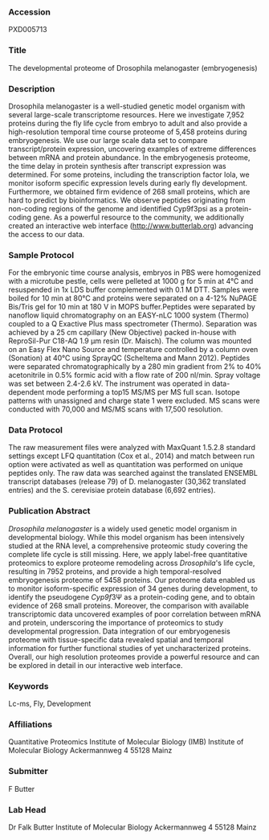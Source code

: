 ### Accession
PXD005713

### Title
The developmental proteome of Drosophila melanogaster (embryogenesis)

### Description
Drosophila melanogaster is a well-studied genetic model organism with several large-scale transcriptome resources. Here we investigate 7,952 proteins during the fly life cycle from embryo to adult and also provide a high-resolution temporal time course proteome of 5,458 proteins during embryogenesis. We use our large scale data set to compare transcript/protein expression, uncovering examples of extreme differences between mRNA and protein abundance. In the embryogenesis proteome, the time delay in protein synthesis after transcript expression was determined. For some proteins, including the transcription factor lola, we monitor isoform specific expression levels during early fly development. Furthermore, we obtained firm evidence of 268 small proteins, which are hard to predict by bioinformatics. We observe peptides originating from non-coding regions of the genome and identified Cyp9f3psi as a protein-coding gene. As a powerful resource to the community, we additionally created an interactive web interface (http://www.butterlab.org) advancing the access to our data.

### Sample Protocol
For the embryonic time course analysis, embryos in PBS were homogenized with a microtube pestle, cells were pelleted at 1000 g for 5 min at 4°C and resuspended in 1x LDS buffer complemented with 0.1 M DTT. Samples were boiled for 10 min at 80°C and proteins were separated on a 4-12% NuPAGE Bis/Tris gel for 10 min at 180 V in MOPS buffer.Peptides were separated by nanoflow liquid chromatography on an EASY-nLC 1000 system (Thermo) coupled to a Q Exactive Plus mass spectrometer (Thermo). Separation was achieved by a 25 cm capillary (New Objective) packed in-house with ReproSil-Pur C18-AQ 1.9 μm resin (Dr. Maisch). The column was mounted on an Easy Flex Nano Source and temperature controlled by a column oven (Sonation) at 40°C using SprayQC (Scheltema and Mann 2012). Peptides were separated chromatographically by a 280 min gradient from 2% to 40% acetonitrile in 0.5% formic acid with a flow rate of 200 nl/min. Spray voltage was set between 2.4-2.6 kV. The instrument was operated in data-dependent mode performing a top15 MS/MS per MS full scan. Isotope patterns with unassigned and charge state 1 were excluded. MS scans were conducted with 70,000 and MS/MS scans with 17,500 resolution.

### Data Protocol
The raw measurement files were analyzed with MaxQuant 1.5.2.8 standard settings except LFQ quantitation (Cox et al., 2014) and match between run option were activated as well as quantitation was performed on unique peptides only. The raw data was searched against the translated ENSEMBL transcript databases (release 79) of D. melanogaster (30,362 translated entries) and the S. cerevisiae protein database (6,692 entries).

### Publication Abstract
<i>Drosophila melanogaster</i> is a widely used genetic model organism in developmental biology. While this model organism has been intensively studied at the RNA level, a comprehensive proteomic study covering the complete life cycle is still missing. Here, we apply label-free quantitative proteomics to explore proteome remodeling across <i>Drosophila</i>'s life cycle, resulting in 7952 proteins, and provide a high temporal-resolved embryogenesis proteome of 5458 proteins. Our proteome data enabled us to monitor isoform-specific expression of 34 genes during development, to identify the pseudogene <i>Cyp9f</i>3&#x3a8; as a protein-coding gene, and to obtain evidence of 268 small proteins. Moreover, the comparison with available transcriptomic data uncovered examples of poor correlation between mRNA and protein, underscoring the importance of proteomics to study developmental progression. Data integration of our embryogenesis proteome with tissue-specific data revealed spatial and temporal information for further functional studies of yet uncharacterized proteins. Overall, our high resolution proteomes provide a powerful resource and can be explored in detail in our interactive web interface.

### Keywords
Lc-ms, Fly, Development

### Affiliations
Quantitative Proteomics
Institute of Molecular Biology (IMB)
Institute of Molecular Biology Ackermannweg 4 55128 Mainz

### Submitter
F Butter

### Lab Head
Dr Falk Butter
Institute of Molecular Biology Ackermannweg 4 55128 Mainz


